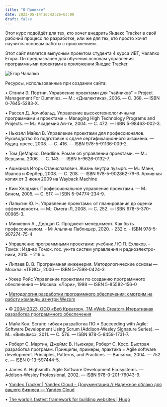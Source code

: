 ```yaml
---
title: "О Проекте"
date: 2023-05-14T16:43:26+03:00
draft: false
---
```

Этот курс подойдёт для тех, кто хочет внедрить Яндекс Tracker в свой рабочий процесс по разработке, или же для тех, кто просто хочет научится основам работы с приложением.

Этот сайт является выпусным проектом студента 4 курса ИВТ, Чалапко Егора. Он предназначен для обучения основам управления программными проектами в приложении Янедкс Tracker.

![Егор Чалапко](Tracker-Site/static/me.png)

Ресурсы, использованные при создании сайта:

•	Стэнли Э. Портни. Управление проектами для "чайников" = Project Management For Dummies. — М.: «Диалектика», 2006. — С. 368. — ISBN 0-7645-5283-X.

•	Рассел Д. Арчибальд. Управление высокотехнологичными программами и проектами = Managing High Technology Programs and Projects. — М.: Академия Ай-ти, 2004. — С. 472. — ISBN 5-98463-002-3.

•	Ньюэлл Майкл В. Управление проектами для профессионалов. Руководство по подготовке к сдаче сертификационного экзамена. — Кудиц-пресс, 2008. — С. 416. — ISBN 978-5-91136-009-2.

•	Том ДеМарко. Deadline. Роман об управлении проектами. — М.: Вершина, 2006. — С. 143. — ISBN 5-9626-0132-7.

•	Ашманов Игорь Станиславович. Жизнь внутри пузыря. — М.: Манн, Иванов и Фербер, 2008. — С. 208. — ISBN 978-5-902862-79-6. Архивная копия от 3 июня 2009 на Wayback Machine

•	Ким Хелдман. Профессиональное управление проектами. — М.: Бином, 2005. — С. 517. — ISBN 5-94774-234-9.

•	Лапыгин Ю. Н. Управление проектами: от планирования до оценки эффективности. — М.: Омега-Л, 2008. — С. 252. — ISBN 978-5-370-00985-3.

•	Минкевич А., Дерцап С. Проджект-менеджмент. Как быть профессионалом. - М: Альпина Паблишер, 2020. - 232 c. - ISBN 978-5-907274-75-4

•	Управление программными проектами: учебник / Ю.П. Ехлаков. – Томск : Изд-во Томск. гос. ун-та систем управления и радиоэлектро- ники, 2015. – 216 с.

•	Липаев В. В. Программная инженерия. Методологические основы — Москва: «ТЕИС», 2006 — ISBN 5-7598-0424-3

•	Уокер Ройс Управление проектами по созданию программного обеспечения — Москва: «Лори», 1998 — ISBN 5-85582-156-0

•	[Методология разработки программного обеспечения: смотрим на работу команды изнутри Wezom](https://wezom.com.ua/blog/metodologija-razrabotki-programmnogo-obespechenija)

•	© [2004-2023, ООО «Веб Креатор», ТМ «Web Creator» Итеративная разработка программного обеспечения](https://web-creator.ru/articles/iterative_development)

•	Майк Кон. Scrum: гибкая разработка ПО = Succeeding with Agile: Software Development Using Scrum (Addison-Wesley Signature Series). — М.: «Вильямс», 2011. — С. 576. — ISBN 978-5-8459-1731-7.

•	Роберт С. Мартин, Джеймс В. Ньюкирк, Роберт С. Косс. Быстрая разработка программ. Принципы, примеры, практика = Agile software development. Principles, Patterns, and Practices. — Вильямс, 2004. — 752 с. — ISBN 0-13-597444-5.

•	James A. Highsmith. Agile Software Development Ecosystems. — Addison-Wesley Professional, 2002. — ISBN 978-0-201-76043-9.

•	[Yandex Tracker | Yandex Cloud - Документация // Надежное облако для вашего бизнеса — Yandex Cloud](https://cloud.yandex.ru/docs/tracker/)

•	[The world’s fastest framework for building websites | Hugo](https://gohugo.io/)
